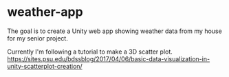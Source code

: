 # weather-app

The goal is to create a Unity web app showing weather data from my house for my senior project.

Currently I'm following a tutorial to make a 3D scatter plot.
https://sites.psu.edu/bdssblog/2017/04/06/basic-data-visualization-in-unity-scatterplot-creation/

